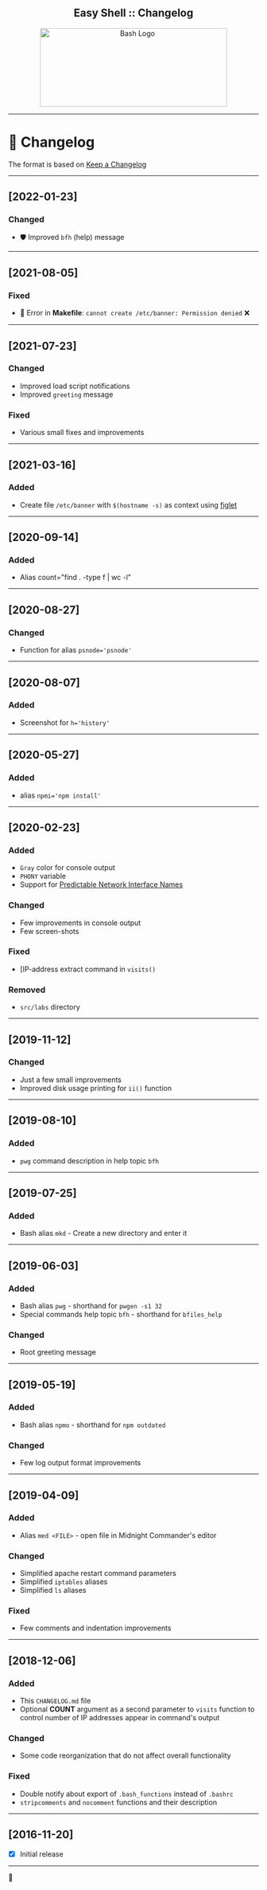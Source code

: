 <p align="center">
  <h2 align="center">Easy Shell :: Changelog</h2>
</p>

<p align="center">
  <a href="#">
    <img src="assets/img/bash-logo-web.png" height="158px" width="376px" max-height="158px" max-width="376px" alt="Bash Logo" />
  </a>
</p>

---

# :memo: Changelog #

The format is based on [Keep a Changelog](https://keepachangelog.com/en/1.0.0/)

<!-- --- -->

<!-- ## [Unreleased] - Current ## -->
<!-- ### Added ### -->
<!-- ### Changed ### -->
<!-- ### Fixed ### -->
<!-- ### Removed ### -->

---

## [2022-01-23] ##
### Changed ###
- :shield: Improved `bfh` (help) message

---

## [2021-08-05] ##
### Fixed ###
- :feet: Error in **Makefile**: `cannot create /etc/banner: Permission denied` :x:

---

## [2021-07-23] ##
### Changed ###
- Improved load script notifications
- Improved `greeting` message

### Fixed ###
- Various small fixes and improvements

---

## [2021-03-16] ##
### Added ###
- Create file `/etc/banner` with `$(hostname -s)` as context using [figlet](http://www.figlet.org/)

---

## [2020-09-14] ##
### Added ###
- Alias count="find . -type f | wc -l"

---

## [2020-08-27] ##
### Changed ###
- Function for alias `psnode='psnode'`

---

## [2020-08-07] ##
### Added ###
- Screenshot for  `h='history'`

---

## [2020-05-27] ##
### Added ###
- alias `npmi='npm install'`

---

## [2020-02-23] ##
### Added ###
- `Gray` color for console output
- `PHONY` variable
- Support for [Predictable Network Interface Names](https://systemd.io/PREDICTABLE_INTERFACE_NAMES/)

### Changed ###
- Few improvements in console output
- Few screen-shots

### Fixed ###
- [IP-address extract command in `visits()`

### Removed ###
- `src/labs` directory

---

## [2019-11-12] ##
### Changed ###
- Just a few small improvements
- Improved disk usage printing for `ii()` function

---

## [2019-08-10] ##
### Added ###
- `pwg` command description in help topic `bfh`

---

## [2019-07-25] ##
### Added ###
- Bash alias `mkd` - Create a new directory and enter it

---

## [2019-06-03] ##
### Added ###
- Bash alias `pwg` - shorthand for `pwgen -s1 32`
- Special commands help topic `bfh` - shorthand for `bfiles_help`

### Changed ###
- Root greeting message

---

## [2019-05-19] ##
### Added ###
- Bash alias `npmo` - shorthand for `npm outdated`

### Changed ###
- Few log output format improvements

---

## [2019-04-09] ##
### Added ###
- Alias `med <FILE>` - open file in Midnight Commander's editor

### Changed ###
- Simplified apache restart command parameters
- Simplified `iptables` aliases
- Simplified `ls` aliases

### Fixed ###
- Few comments and indentation improvements

---

## [2018-12-06] ##
### Added ###
- This `CHANGELOG.md` file
- Optional **COUNT** argument as a second parameter to `visits` function to control number of IP addresses appear in command's output

### Changed ###
- Some code reorganization that do not affect overall functionality

### Fixed ###
- Double notify about export of `.bash_functions` instead of `.bashrc`
- `stripcomments` and `nocomment` functions and their description

---

## [2016-11-20] ##
- [x] Initial release

---

:scorpion:
